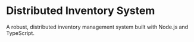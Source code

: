 # Distributed Inventory System

A robust, distributed inventory management system built with Node.js and TypeScript.
